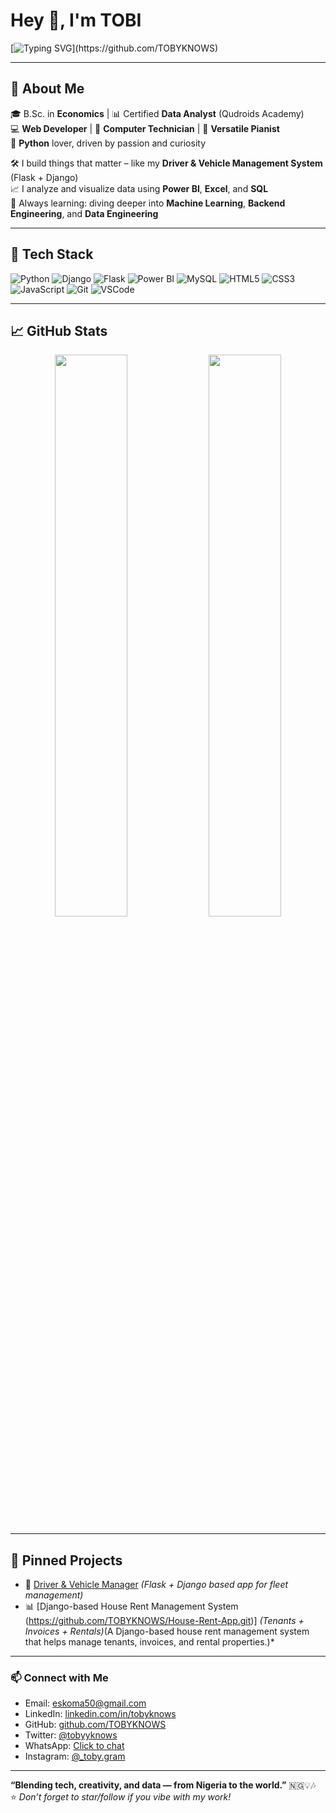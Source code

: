 # Hey 👋, I'm TOBI


[![Typing SVG](https://readme-typing-svg.demolab.com?font=Fira+Code&duration=3000&pause=1000&center=true&vCenter=true&width=435&lines=Economist+%7C+Data+Analyst+%7C+Web+Developer;Python+Lover+%F0%9F%90%8D+%7C+Pianist+%7C+Techie;Let's+Build+the+Future+Together!)](https://github.com/TOBYKNOWS)

---


## 📌 About Me

🎓 B.Sc. in **Economics** | 📊 Certified **Data Analyst** (Qudroids Academy)  
💻 **Web Developer** | 🔧 **Computer Technician** | 🎹 **Versatile Pianist**  
🧠 **Python** lover, driven by passion and curiosity

🛠️ I build things that matter – like my **Driver & Vehicle Management System** (Flask + Django)  
📈 I analyze and visualize data using **Power BI**, **Excel**, and **SQL**  
🚀 Always learning: diving deeper into **Machine Learning**, **Backend Engineering**, and **Data Engineering**

---

## 🧰 Tech Stack

![Python](https://img.shields.io/badge/Python-3776AB?style=flat&logo=python&logoColor=white)
![Django](https://img.shields.io/badge/Django-092E20?style=flat&logo=django&logoColor=white)
![Flask](https://img.shields.io/badge/Flask-000000?style=flat&logo=flask)
![Power BI](https://img.shields.io/badge/Power%20BI-F2C811?style=flat&logo=powerbi&logoColor=black)
![MySQL](https://img.shields.io/badge/MySQL-00758F?style=flat&logo=mysql&logoColor=white)
![HTML5](https://img.shields.io/badge/HTML5-E34F26?style=flat&logo=html5&logoColor=white)
![CSS3](https://img.shields.io/badge/CSS3-1572B6?style=flat&logo=css3&logoColor=white)
![JavaScript](https://img.shields.io/badge/JavaScript-F7DF1E?style=flat&logo=javascript&logoColor=black)
![Git](https://img.shields.io/badge/Git-F05032?style=flat&logo=git&logoColor=white)
![VSCode](https://img.shields.io/badge/VS%20Code-007ACC?style=flat&logo=visualstudiocode&logoColor=white)

---

## 📈 GitHub Stats

<div align="center">
  <img src="https://github-readme-stats.vercel.app/api?username=TOBYKNOWS&show_icons=true&theme=github_dark&count_private=true&hide_border=true" width="48%" />
  <img src="https://github-readme-streak-stats.herokuapp.com/?user=TOBYKNOWS&theme=github-dark&hide_border=true" width="48%" />
</div>

---

## 📂 Pinned Projects

- 🚗 [Driver & Vehicle Manager](https://github.com/TOBYKNOWS) *(Flask + Django based app for fleet management)*  
- 📊 [Django-based House Rent Management System (https://github.com/TOBYKNOWS/House-Rent-App.git)] *(Tenants + Invoices + Rentals)*(A Django-based house rent management system that helps manage tenants, invoices, and rental properties.)*

---


### 📫 Connect with Me
- Email: [eskoma50@gmail.com](mailto:eskoma50@gmail.com)
- LinkedIn: [linkedin.com/in/tobyknows](https://www.linkedin.com/in/tobyknows)
- GitHub: [github.com/TOBYKNOWS](https://github.com/TOBYKNOWS)
- Twitter: [@tobyyknows](https://x.com/tobyyknows?s=21)
- WhatsApp: [Click to chat](https://whatsapp.com/dl/)
- Instagram: [@_toby.gram](https://www.instagram.com/_toby.gram)

---

**“Blending tech, creativity, and data — from Nigeria to the world.”** 🇳🇬💡🎶  
⭐ *Don’t forget to star/follow if you vibe with my work!*


